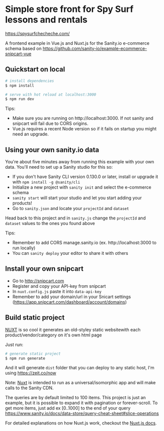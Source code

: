 # Simple store front for Spy Surf lessons and rentals

https://spysurfchecheche.com/

A frontend example in Vue.js and Nuxt.js for the Sanity.io e-commerce schema based on https://github.com/sanity-io/example-ecommerce-snipcart-vue

## Quickstart on local

``` bash
# install dependencies
$ npm install

# serve with hot reload at localhost:3000
$ npm run dev
```

Tips:
- Make sure you are running on http://localhost:3000. If not sanity and snipcart will fail due to CORS origins.
- Vue.js requires a recent Node version so if it fails on startup you might need an upgrade.

## Using your own sanity.io data

You're about five minutes away from running this example with your own data. You'll need to set up a Sanity studio for this so:

- If you don't have Sanity CLI version 0.130.0 or later, install or upgrade it with `npm install -g @sanity/cli`
- Initialize a new project with `sanity init` and select the e-commerce schema
- `sanity start` will start your studio and let you start adding your products!
- Go to `sanity.json` and locate your `projectId` and `dataset`

Head back to this project and in `sanity.js` change the `projectId` and `dataset` values to the ones you found above

Tips:
- Remember to add CORS manage.sanity.io (ex. http://localhost:3000 to run locally)
- You can `sanity deploy` your editor to share it with others

## Install your own snipcart
- Go to http://snipcart.com
- Register and copy your API-key from snipcart
- In `nuxt.config.js` paste it into `data-api-key`
- Remember to add your domain/url in your Snicart settings (https://app.snipcart.com/dashboard/account/domains)

## Build static project
[NUXT](https://nuxtjs.org/) is so cool it generates an old-styley static websitewith each product/vendor/category on it's own html page

Just run:

``` bash
# generate static project
$ npm run generate
```

And it will generate `dist` folder that you can deploy to any static host, I'm using https://zeit.co/now

Note: [Nuxt](https://nuxtjs.org/) is intended to run as a universal/isomorphic app and will make calls to the Sanity CDN.

The queries are by default limited to 100 items. This project is just an example, but
it is possible to expand it with pagination or forever-scroll. To get more items,
just add ex [0..1000] to the end of your query https://www.sanity.io/docs/data-store/query-cheat-sheet#slice-operations

For detailed explanations on how Nuxt.js work, checkout the [Nuxt.js docs](https://github.com/nuxt/nuxt.js).
